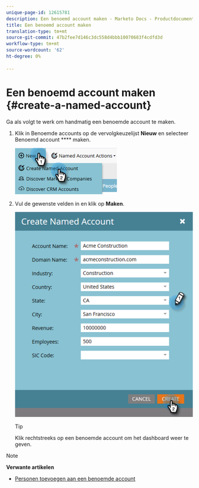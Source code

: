 ```yaml
---
unique-page-id: 12615781
description: Een benoemd account maken - Marketo Docs - Productdocumentatie
title: Een benoemd account maken
translation-type: tm+mt
source-git-commit: 47b2fee7d146c3dc558d4bbb10070683f4cdfd3d
workflow-type: tm+mt
source-wordcount: '62'
ht-degree: 0%

---
```



# Een benoemd account maken {#create-a-named-account}

Ga als volgt te werk om handmatig een benoemde account te maken.

1. Klik in Benoemde accounts op de vervolgkeuzelijst **Nieuw** en selecteer Benoemd account **** maken.

   ![](assets/two-1.png)

1. Vul de gewenste velden in en klik op **Maken**.

   ![](assets/three-1.png)

   >[!TIP]
   >
   >Klik rechtstreeks op een benoemde account om het dashboard weer te geven.

>[!NOTE]
>
>**Verwante artikelen**
>
>* [Personen toevoegen aan een benoemde account](add-people-to-a-named-account.md)

>



